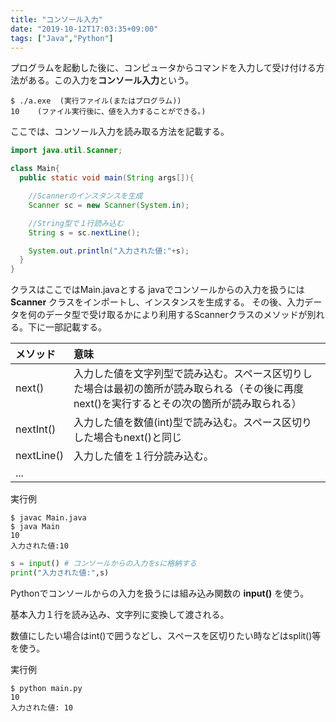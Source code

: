 ```yaml
---
title: "コンソール入力"
date: "2019-10-12T17:03:35+09:00"
tags: ["Java","Python"]
---
```


プログラムを起動した後に、コンピュータからコマンドを入力して受け付ける方法がある。この入力を**コンソール入力**という。
```
$ ./a.exe  (実行ファイル(またはプログラム))
10    (ファイル実行後に、値を入力することができる。)
```
ここでは、コンソール入力を読み取る方法を記載する。

<div class="note_content_by_programming_language" id="note_content_Java">

```java
import java.util.Scanner;

class Main{
  public static void main(String args[]){

    //Scannerのインスタンスを生成
    Scanner sc = new Scanner(System.in);

    //String型で１行読み込む
    String s = sc.nextLine();

    System.out.println("入力された値:"+s);
  }
}
```

クラスはここではMain.javaとする
javaでコンソールからの入力を扱うには **Scanner** クラスをインポートし、インスタンスを生成する。
その後、入力データを何のデータ型で受け取るかにより利用するScannerクラスのメソッドが別れる。下に一部記載する。

|メソッド|意味|
|:---|:---|
|next()|入力した値を文字列型で読み込む。スペース区切りした場合は最初の箇所が読み取られる（その後に再度next()を実行するとその次の箇所が読み取られる）|
|nextInt()|入力した値を数値(int)型で読み込む。スペース区切りした場合もnext()と同じ|
|nextLine()|入力した値を１行分読み込む。|
|...||

実行例

```
$ javac Main.java 
$ java Main
10
入力された値:10
```

</div>
<div class="note_content_by_programming_language" id="note_content_Python">

```python
s = input() # コンソールからの入力をsに格納する
print("入力された値:",s)
```

Pythonでコンソールからの入力を扱うには組み込み関数の **input()** を使う。

基本入力１行を読み込み、文字列に変換して渡される。

数値にしたい場合はint()で囲うなどし、スペースを区切りたい時などはsplit()等を使う。

実行例

```
$ python main.py 
10
入力された値: 10
```

</div>